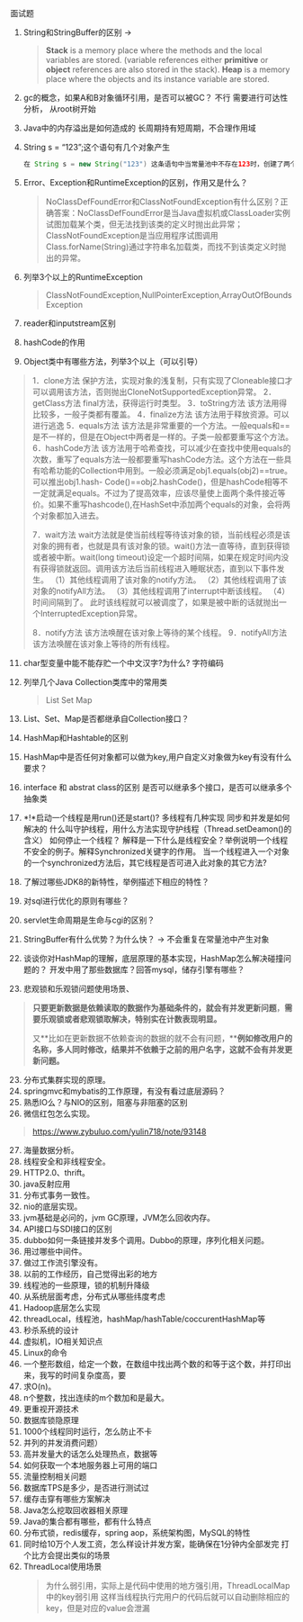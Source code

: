 面试题

1. String和StringBuffer的区别 ->

   > **Stack** is a memory place where the methods and the local variables are stored. (variable references either **primitive** or **object** references are also stored in the stack). **Heap** is a memory place where the objects and its instance variable are stored.
   >
2. gc的概念，如果A和B对象循环引用，是否可以被GC？ 不行 需要进行可达性分析， 从root树开始
3. Java中的内存溢出是如何造成的  长周期持有短周期，不合理作用域
4. String s = “123”;这个语句有几个对象产生

   ```java
   在 String s = new String("123") 这条语句中当常量池中不存在123时，创建了两个对象。当常量池中存在123时，创建了一个对象。
   ```
5. Error、Exception和RuntimeException的区别，作用又是什么？

   > NoClassDefFoundError和ClassNotFoundException有什么区别？正确答案：NoClassDefFoundError是当Java虚拟机或ClassLoader实例试图加载某个类，但无法找到该类的定义时抛出此异常；ClassNotFoundException是当应用程序试图调用Class.forName(String)通过字符串名加载类，而找不到该类定义时抛出的异常。
   >
6. 列举3个以上的RuntimeException

   > ClassNotFoundException,NullPointerException,ArrayOutOfBoundsException
   >
7. reader和inputstream区别
8. hashCode的作用
9. Object类中有哪些方法，列举3个以上（可以引导）

> 1．clone方法 保护方法，实现对象的浅复制，只有实现了Cloneable接口才可以调用该方法，否则抛出CloneNotSupportedException异常。
> 2．getClass方法 final方法，获得运行时类型。
> 3．toString方法 该方法用得比较多，一般子类都有覆盖。
> 4．finalize方法 该方法用于释放资源。可以进行逃逸
> 5．equals方法 该方法是非常重要的一个方法。一般equals和==是不一样的，但是在Object中两者是一样的。子类一般都要重写这个方法。
> 6．hashCode方法 该方法用于哈希查找，可以减少在查找中使用equals的次数，重写了equals方法一般都要重写hashCode方法。这个方法在一些具有哈希功能的Collection中用到。一般必须满足obj1.equals(obj2)==true。可以推出obj1.hash- Code()==obj2.hashCode()，但是hashCode相等不一定就满足equals。不过为了提高效率，应该尽量使上面两个条件接近等价。如果不重写hashcode(),在HashSet中添加两个equals的对象，会将两个对象都加入进去。
>
> 7．wait方法 wait方法就是使当前线程等待该对象的锁，当前线程必须是该对象的拥有者，也就是具有该对象的锁。wait()方法一直等待，直到获得锁或者被中断。wait(long timeout)设定一个超时间隔，如果在规定时间内没有获得锁就返回。调用该方法后当前线程进入睡眠状态，直到以下事件发生。
> （1）其他线程调用了该对象的notify方法。
> （2）其他线程调用了该对象的notifyAll方法。
> （3）其他线程调用了interrupt中断该线程。
> （4）时间间隔到了。
> 此时该线程就可以被调度了，如果是被中断的话就抛出一个InterruptedException异常。
>
> 8．notify方法 该方法唤醒在该对象上等待的某个线程。
> 9．notifyAll方法该方法唤醒在该对象上等待的所有线程。

11. char型变量中能不能存贮一个中文汉字?为什么? 字符编码
12. 列举几个Java Collection类库中的常用类

    > List Set Map
    >
13. List、Set、Map是否都继承自Collection接口？
14. HashMap和Hashtable的区别
15. HashMap中是否任何对象都可以做为key,用户自定义对象做为key有没有什么要求？
16. interface 和 abstrat class的区别 是否可以继承多个接口，是否可以继承多个抽象类
17. *!*启动一个线程是用run()还是start()? 多线程有几种实现 同步和并发是如何解决的 什么叫守护线程，用什么方法实现守护线程（Thread.setDeamon()的含义） 如何停止一个线程？ 解释是一下什么是线程安全？举例说明一个线程不安全的例子。解释Synchronized关键字的作用。 当一个线程进入一个对象的一个synchronized方法后，其它线程是否可进入此对象的其它方法?
18. 了解过哪些JDK8的新特性，举例描述下相应的特性？
19. 对sql进行优化的原则有哪些？
20. servlet生命周期是生命与cgi的区别？
21. StringBuffer有什么优势？为什么快？ -> 不会重复在常量池中产生对象
22. 谈谈你对HashMap的理解，底层原理的基本实现，HashMap怎么解决碰撞问题的？
    开发中用了那些数据库？回答mysql，储存引擎有哪些？
23. 悲观锁和乐观锁问题使用场景、

> **只要更新数据是依赖读取的数据作为基础条件的，就会有并发更新问题**，**需要乐观锁或者悲观锁取解决，特别实在计数表现明显。**
>
> 又**比如在更新数据不依赖查询的数据的就不会有问题，****例如修改用户的名称，多人同时修改，结果并不依赖于之前的用户名字，这就不会有并发更新问题。**

23. 分布式集群实现的原理。
24. springmvc和mybatis的工作原理，有没有看过底层源码？
25. 熟悉IO么？与NIO的区别，阻塞与非阻塞的区别
26. 微信红包怎么实现。

> https://www.zybuluo.com/yulin718/note/93148

27. 海量数据分析。
28. 线程安全和非线程安全。
29. HTTP2.0、thrift。
30. java反射应用
31. 分布式事务一致性。
32. nio的底层实现。
33. jvm基础是必问的，jvm GC原理，JVM怎么回收内存。
34. API接口与SDI接口的区别
35. dubbo如何一条链接并发多个调用。Dubbo的原理，序列化相关问题。
36. 用过哪些中间件。
37. 做过工作流引擎没有。
38. 以前的工作经历，自己觉得出彩的地方
39. 线程池的一些原理，锁的机制升降级
40. 从系统层面考虑，分布式从哪些纬度考虑
41. Hadoop底层怎么实现
42. threadLocal，线程池，hashMap/hashTable/coccurentHashMap等
43. 秒杀系统的设计
44. 虚拟机，IO相关知识点
45. Linux的命令
46. 一个整形数组，给定一个数，在数组中找出两个数的和等于这个数，并打印出来，我写的时间复杂度高，要
47. 求O(n)。
48. n个整数，找出连续的m个数加和是最大。
49. 更重视开源技术
50. 数据库锁隐原理
51. 1000个线程同时运行，怎么防止不卡
52. 并列的并发消费问题）
53. 高并发量大的话怎么处理热点，数据等
54. 如何获取一个本地服务器上可用的端口
55. 流量控制相关问题
56. 数据库TPS是多少，是否进行测试过
57. 缓存击穿有哪些方案解决
58. Java怎么挖取回收器相关原理
59. Java的集合都有哪些，都有什么特点
60. 分布式锁，redis缓存，spring aop，系统架构图，MySQL的特性
61. 同时给10万个人发工资，怎么样设计并发方案，能确保在1分钟内全部发完 打个比方会提出类似的场景
62. ThreadLocal使用场景
    > 为什么弱引用，实际上是代码中使用的地方强引用，ThreadLocalMap中的key弱引用 这样当线程执行完用户的代码后就可以自动删除相应的key，但是对应的value会泄漏
    >
